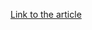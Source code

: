 [Link to the article](https://blog.cloudflare.com/resolving-a-request-smuggling-vulnerability-in-pingora/)
